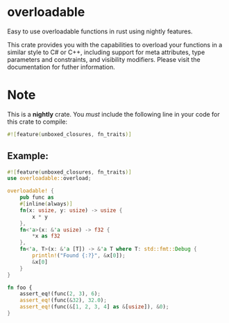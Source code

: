 # overloadable

Easy to use overloadable functions in rust using nightly features.

This crate provides you with the capabilities to overload your functions in a similar style to C# or C++, including support for meta attributes, type parameters and constraints, and visibility modifiers. 
Please visit the documentation for futher information. 

# Note
This is a **nightly** crate. You _must_ include the following line in your code for this crate to compile:
```rust
#![feature(unboxed_closures, fn_traits)]
```

## Example:

```rust
#![feature(unboxed_closures, fn_traits)]
use overloadable::overload;

overloadable! {
    pub func as
    #[inline(always)]
    fn(x: usize, y: usize) -> usize {
        x * y
    },
    fn<'a>(x: &'a usize) -> f32 {
        *x as f32
    },
    fn<'a, T>(x: &'a [T]) -> &'a T where T: std::fmt::Debug {
        println!("Found {:?}", &x[0]);
        &x[0]
    }
}

fn foo {
    assert_eq!(func(2, 3), 6);
    assert_eq!(func(&32), 32.0);
    assert_eq!(func(&[1, 2, 3, 4] as &[usize]), &0);
}
```

